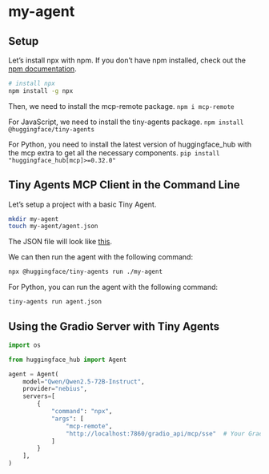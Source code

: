 # my-agent

## Setup

Let’s install npx with npm. If you don’t have npm installed, check out the [npm documentation](https://docs.npmjs.com/downloading-and-installing-node-js-and-npm).

```bash
# install npx
npm install -g npx
```

Then, we need to install the mcp-remote package. `npm i mcp-remote`

For JavaScript, we need to install the tiny-agents package. `npm install @huggingface/tiny-agents`

For Python, you need to install the latest version of huggingface_hub with the mcp extra to get all the necessary components. `pip install "huggingface_hub[mcp]>=0.32.0"`

## Tiny Agents MCP Client in the Command Line

Let’s setup a project with a basic Tiny Agent.

```bash
mkdir my-agent
touch my-agent/agent.json
```

The JSON file will look like [this](agent.json).


We can then run the agent with the following command:

```bash
npx @huggingface/tiny-agents run ./my-agent
```

For Python, you can run the agent with the following command:

```bash
tiny-agents run agent.json
```

## Using the Gradio Server with Tiny Agents

```python
import os

from huggingface_hub import Agent

agent = Agent(
    model="Qwen/Qwen2.5-72B-Instruct",
    provider="nebius",
    servers=[
        {
            "command": "npx",
            "args": [
                "mcp-remote",
                "http://localhost:7860/gradio_api/mcp/sse"  # Your Gradio MCP server
            ]
        }
    ],
)
```